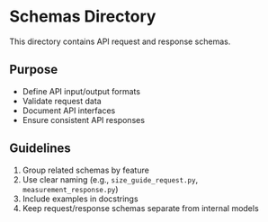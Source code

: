 # Schemas Directory

This directory contains API request and response schemas.

## Purpose
- Define API input/output formats
- Validate request data
- Document API interfaces
- Ensure consistent API responses

## Guidelines
1. Group related schemas by feature
2. Use clear naming (e.g., `size_guide_request.py`, `measurement_response.py`)
3. Include examples in docstrings
4. Keep request/response schemas separate from internal models 
